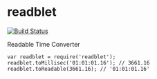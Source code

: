# readblet

[![Build Status](https://travis-ci.org/shinshin86/readblet.svg?branch=master)](https://travis-ci.org/shinshin86/readblet)

Readable Time Converter<br>

    var readblet = require('readblet');
    readblet.toMillisec('01:01:01.16'); // 3661.16
    readblet.toReadable(3661.16); // '01:01:01.16'
